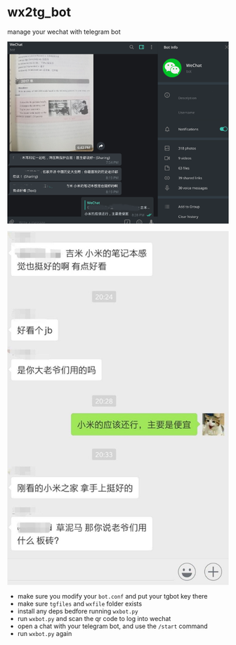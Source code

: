 # wx2tg_bot
manage your wechat with telegram bot

![bot](/img/bot.png)

![wx](/img/wx.jpg)

- make sure you modify your `bot.conf` and put your tgbot key there
- make sure `tgfiles` and `wxfile` folder exists
- install any deps bedfore running `wxbot.py`
- run `wxbot.py` and scan the qr code to log into wechat
- open a chat with your telegram bot, and use the `/start` command
- run `wxbot.py` again
